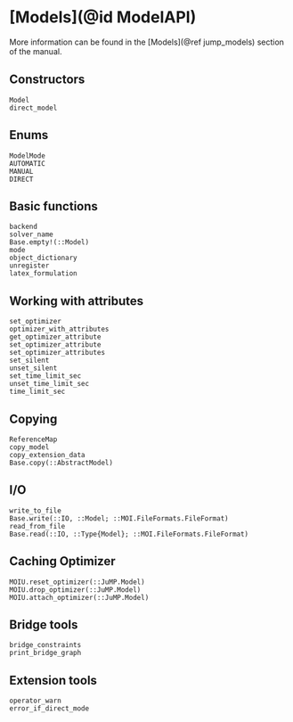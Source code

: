 # [Models](@id ModelAPI)

More information can be found in the [Models](@ref jump_models) section of
the manual.

## Constructors

```@docs
Model
direct_model
```

## Enums

```@docs
ModelMode
AUTOMATIC
MANUAL
DIRECT
```

## Basic functions

```@docs
backend
solver_name
Base.empty!(::Model)
mode
object_dictionary
unregister
latex_formulation
```

## Working with attributes

```@docs
set_optimizer
optimizer_with_attributes
get_optimizer_attribute
set_optimizer_attribute
set_optimizer_attributes
set_silent
unset_silent
set_time_limit_sec
unset_time_limit_sec
time_limit_sec
```

## Copying

```@docs
ReferenceMap
copy_model
copy_extension_data
Base.copy(::AbstractModel)
```
## I/O

```@docs
write_to_file
Base.write(::IO, ::Model; ::MOI.FileFormats.FileFormat)
read_from_file
Base.read(::IO, ::Type{Model}; ::MOI.FileFormats.FileFormat)
```

## Caching Optimizer

```@docs
MOIU.reset_optimizer(::JuMP.Model)
MOIU.drop_optimizer(::JuMP.Model)
MOIU.attach_optimizer(::JuMP.Model)
```

## Bridge tools

```@docs
bridge_constraints
print_bridge_graph
```

## Extension tools

```@docs
operator_warn
error_if_direct_mode
```
